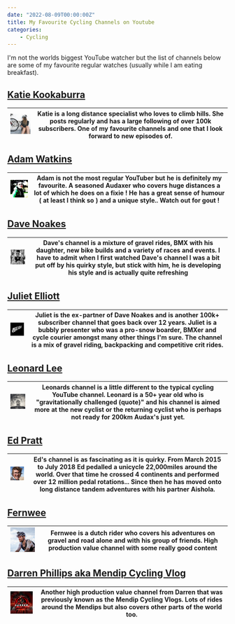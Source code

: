 ```yaml
---
date: "2022-08-09T00:00:00Z"
title: My Favourite Cycling Channels on Youtube 
categories:
    - Cycling
---
```

I'm not the worlds biggest YouTube watcher but the list of channels below are some of my favourite regular watches (usually while I am eating breakfast).

## [Katie Kookaburra](https://www.youtube.com/c/KatieKookaburra)
|![](katiekookaburra.jpeg)| Katie is a long distance specialist who loves to climb hills. She posts regularly and has a large following of over 100k subscribers. One of my favourite channels and one that I look forward to new episodes of.|
|----|----|

## [Adam Watkins](https://www.youtube.com/user/adumwatkins)
|![](adamwatkins.jpeg)|Adam is not the most regular YouTuber but he is definitely my favourite. A seasoned Audaxer who covers huge distances a lot of which he does on a fixie ! He has a great sense of humour ( at least I think so ) and a unique style.. Watch out for gout !|
|----|----|

## [Dave Noakes](https://www.youtube.com/c/DaveNoakes)
|![](davenoakes.jpeg)| Dave's channel is a mixture of gravel rides, BMX with his daughter, new bike builds and a variety of races and events. I have to admit when I first watched Dave's channel I was a bit put off by his quirky style, but stick with him, he is developing his style and is actually quite refreshing |
|----|----|

## [Juliet Elliott](https://www.youtube.com/c/JulietElliottsChannel)
|![](julietelliott.jpeg)| Juliet is the ex-partner of Dave Noakes and is another 100k+ subscriber channel that goes back over 12 years. Juliet is a bubbly presenter who was a pro-snow boarder, BMXer and cycle courier amongst many other things I'm sure. The channel is a mix of gravel riding, backpacking and competitive crit rides. |
|----|----|

## [Leonard Lee](https://www.youtube.com/user/leonardmlee)
|![](leonardlee.jpeg) | Leonards channel is a little different to the typical cycling YouTube channel. Leonard is a 50+ year old who is "gravitationally challenged (quote)" and his channel is aimed more at the new cyclist or the returning cyclist who is perhaps not ready for 200km Audax's just yet. |
|----|----|

## [Ed Pratt](https://www.youtube.com/c/MrEdPratt)
|![](edpratt.jpeg) | Ed's channel is as fascinating as it is quirky. From March 2015 to July 2018 Ed pedalled a unicycle 22,000miles around the world. Over that time he crossed 4 continents and performed over 12 million pedal rotations... Since then he has moved onto long distance tandem adventures with his partner Aishola. |
|----|----|

## [Fernwee](https://www.youtube.com/c/Fernwee)
|![](fernwee.jpeg) | Fernwee is a dutch rider who covers his adventures on gravel and road alone and with his group of friends. High production value channel with some really good content |
|----|----|

## [Darren Phillips aka Mendip Cycling Vlog](https://www.youtube.com/c/MendipCyclingVlogs)
|![](darrenphillips.jpeg) | Another high production value channel from Darren that was previously known as the Mendip Cycling Vlogs. Lots of rides around the Mendips but also covers other parts of the world too. |
|----|----|
 